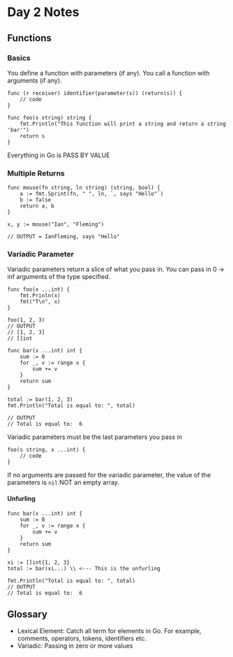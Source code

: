 # Day 2 Notes
## Functions
### Basics
You define a function with parameters (if any). You call a function with arguments (if any).
    
    func (r receiver) identifier(parameter(s)) (return(s)) {
        // code
    }

    func foo(s string) string {
        fmt.Println("This function will print a string and return a string 'bar'")
        return s
    }

Everything in Go is PASS BY VALUE

### Multiple Returns
    func mouse(fn string, ln string) (string, bool) {
        a := fmt.Sprint(fn, " ", ln, `, says "Hello"`)
        b := false
        return a, b
    }

    x, y := mouse("Ian", "Fleming")
    
    // OUTPUT = IanFleming, says "Hello"

### Variadic Parameter
Variadic parameters return a slice of what you pass in. You can pass in 0 -> inf arguments of the type specified.  

    func foo(x ...int) {
        fmt.Prinln(x)
        fmt("T\n", x)
    }

    foo(1, 2, 3)
    // OUTPUT
    // [1, 2, 3]
    // []int

    func bar(x ...int) int {
        sum := 0
        for _, v := range x {
            sum += v
        }
        return sum
    }

    total := bar(1, 2, 3)
    fmt.Println("Total is equal to: ", total)
    
    // OUTPUT
    // Total is equal to:  6

Variadic parameters must be the last parameters you pass in

    foo(s string, x ...int) {
        // code
    }

If no arguments are passed for the variadic parameter, the value of the parameters is ```nil``` NOT an empty array. 

#### Unfurling
    func bar(x ...int) int {
        sum := 0
        for _, v := range x {
            sum += v
        }
        return sum
    }
    
    xi := []int{1, 2, 3}
    total := bar(xi...) \\ <--- This is the unfurling

    fmt.Println("Total is equal to: ", total)
    // OUTPUT
    // Total is equal to:  6




## Glossary 
- Lexical Element: Catch all term for elements in Go. For example, comments, operators, tokens, identifiers etc. 
- Variadic: Passing in zero or more values
